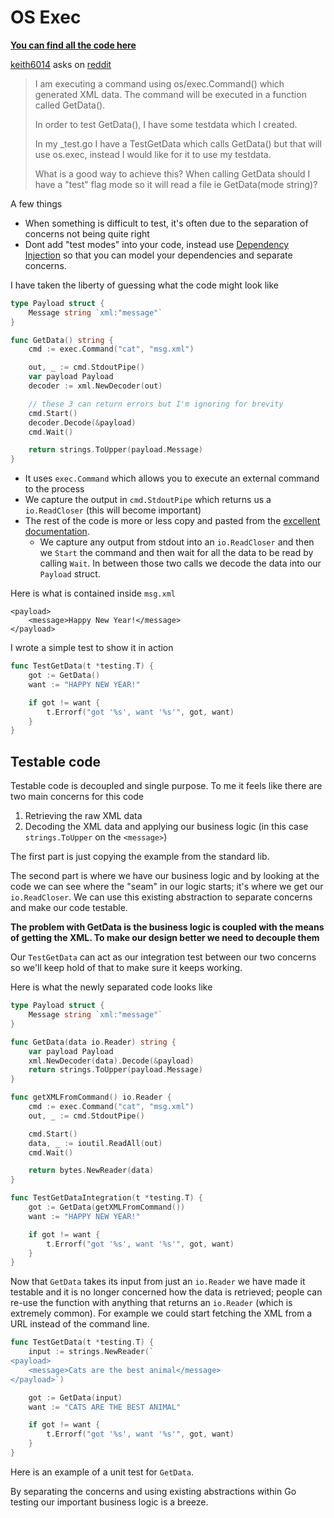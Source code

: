 # OS Exec

[**You can find all the code here**](https://github.com/larien/aprenda-go-com-testes/tree/main/duvidas-da-comunidade/os-exec)

[keith6014](https://www.reddit.com/user/keith6014) asks on [reddit](https://www.reddit.com/r/golang/comments/aaz8ji/testdata_and_function_setup_help/)

> I am executing a command using os/exec.Command\(\) which generated XML data. The command will be executed in a function called GetData\(\).
>
> In order to test GetData\(\), I have some testdata which I created.
>
> In my \_test.go I have a TestGetData which calls GetData\(\) but that will use os.exec, instead I would like for it to use my testdata.
>
> What is a good way to achieve this? When calling GetData should I have a "test" flag mode so it will read a file ie GetData\(mode string\)?

A few things

* When something is difficult to test, it's often due to the separation of concerns not being quite right
* Dont add "test modes" into your code, instead use [Dependency Injection](../../primeiros-passos-com-go/injecao-de-dependencia/injecao-de-dependencia.md) so that you can model your dependencies and separate concerns. 

I have taken the liberty of guessing what the code might look like

```go
type Payload struct {
    Message string `xml:"message"`
}

func GetData() string {
    cmd := exec.Command("cat", "msg.xml")

    out, _ := cmd.StdoutPipe()
    var payload Payload
    decoder := xml.NewDecoder(out)

    // these 3 can return errors but I'm ignoring for brevity
    cmd.Start()
    decoder.Decode(&payload)
    cmd.Wait()

    return strings.ToUpper(payload.Message)
}
```

* It uses `exec.Command` which allows you to execute an external command to the process
* We capture the output in `cmd.StdoutPipe` which returns us a `io.ReadCloser` \(this will become important\)
* The rest of the code is more or less copy and pasted from the [excellent documentation](https://golang.org/pkg/os/exec/#example_Cmd_StdoutPipe). 
  * We capture any output from stdout into an `io.ReadCloser` and then we `Start` the command and then wait for all the data to be read by calling `Wait`. In between those two calls we decode the data into our `Payload` struct.

Here is what is contained inside `msg.xml`

```markup
<payload>
    <message>Happy New Year!</message>
</payload>
```

I wrote a simple test to show it in action

```go
func TestGetData(t *testing.T) {
    got := GetData()
    want := "HAPPY NEW YEAR!"

    if got != want {
        t.Errorf("got '%s', want '%s'", got, want)
    }
}
```

## Testable code

Testable code is decoupled and single purpose. To me it feels like there are two main concerns for this code

1. Retrieving the raw XML data
2. Decoding the XML data and applying our business logic \(in this case `strings.ToUpper` on the `<message>`\)

The first part is just copying the example from the standard lib.

The second part is where we have our business logic and by looking at the code we can see where the "seam" in our logic starts; it's where we get our `io.ReadCloser`. We can use this existing abstraction to separate concerns and make our code testable.

**The problem with GetData is the business logic is coupled with the means of getting the XML. To make our design better we need to decouple them**

Our `TestGetData` can act as our integration test between our two concerns so we'll keep hold of that to make sure it keeps working.

Here is what the newly separated code looks like

```go
type Payload struct {
    Message string `xml:"message"`
}

func GetData(data io.Reader) string {
    var payload Payload
    xml.NewDecoder(data).Decode(&payload)
    return strings.ToUpper(payload.Message)
}

func getXMLFromCommand() io.Reader {
    cmd := exec.Command("cat", "msg.xml")
    out, _ := cmd.StdoutPipe()

    cmd.Start()
    data, _ := ioutil.ReadAll(out)
    cmd.Wait()

    return bytes.NewReader(data)
}

func TestGetDataIntegration(t *testing.T) {
    got := GetData(getXMLFromCommand())
    want := "HAPPY NEW YEAR!"

    if got != want {
        t.Errorf("got '%s', want '%s'", got, want)
    }
}
```

Now that `GetData` takes its input from just an `io.Reader` we have made it testable and it is no longer concerned how the data is retrieved; people can re-use the function with anything that returns an `io.Reader` \(which is extremely common\). For example we could start fetching the XML from a URL instead of the command line.

```go
func TestGetData(t *testing.T) {
    input := strings.NewReader(`
<payload>
    <message>Cats are the best animal</message>
</payload>`)

    got := GetData(input)
    want := "CATS ARE THE BEST ANIMAL"

    if got != want {
        t.Errorf("got '%s', want '%s'", got, want)
    }
}
```

Here is an example of a unit test for `GetData`.

By separating the concerns and using existing abstractions within Go testing our important business logic is a breeze.

